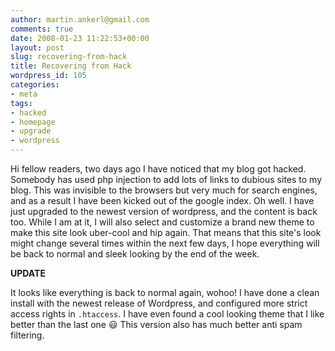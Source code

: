 ```yaml
---
author: martin.ankerl@gmail.com
comments: true
date: 2008-01-23 11:22:53+00:00
layout: post
slug: recovering-from-hack
title: Recovering from Hack
wordpress_id: 105
categories:
- meta
tags:
- hacked
- homepage
- upgrade
- wordpress
---
```


Hi fellow readers, two days ago I have noticed that my blog got hacked. Somebody has used php injection to add lots of links to dubious sites to my blog. This was invisible to the browsers but very much for search engines, and as a result I have been kicked out of the google index. Oh well. I have just upgraded to the newest version of wordpress, and the content is back too. While I am at it, I will also select and customize a brand new theme to make this site look uber-cool and hip again. That means that this site's look might change several times within the next few days, I hope everything will be back to normal and sleek looking by the end of the week.

**UPDATE**

It looks like everything is back to normal again, wohoo! I have done a clean install with the newest release of Wordpress, and configured more strict access rights in `.htaccess`. I have even found a cool looking theme that I like better than the last one :smiley: This version also has much better anti spam filtering.
